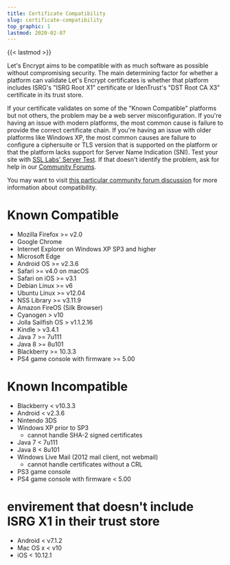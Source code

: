 ```yaml
---
title: Certificate Compatibility
slug: certificate-compatibility
top_graphic: 1
lastmod: 2020-02-07
---
```


{{< lastmod >}}

Let's Encrypt aims to be compatible with as much software as possible without compromising security. The main determining factor for whether a platform can validate Let's Encrypt certificates is whether that platform includes ISRG's "ISRG Root X1" certificate or IdenTrust's "DST Root CA X3" certificate in its trust store.

If your certificate validates on some of the "Known Compatible" platforms but not others, the problem may be a web server misconfiguration. If you're having an issue with modern platforms, the most common cause is failure to provide the correct certificate chain. If you're having an issue with older platforms like Windows XP, the most common causes are failure to configure a ciphersuite or TLS version that is supported on the platform or that the platform lacks support for Server Name Indication (SNI). Test your site with [SSL Labs' Server Test](https://www.ssllabs.com/ssltest/). If that doesn't identify the problem, ask for help in our [Community Forums](https://community.letsencrypt.org/).

You may want to visit [this particular community forum discussion](https://community.letsencrypt.org/t/which-browsers-and-operating-systems-support-lets-encrypt/) for more information about compatibility.

# Known Compatible

* Mozilla Firefox >= v2.0
* Google Chrome
* Internet Explorer on Windows XP SP3 and higher
* Microsoft Edge
* Android OS >= v2.3.6
* Safari >= v4.0 on macOS
* Safari on iOS >= v3.1
* Debian Linux >= v6
* Ubuntu Linux >= v12.04
* NSS Library >= v3.11.9
* Amazon FireOS (Silk Browser)
* Cyanogen > v10
* Jolla Sailfish OS > v1.1.2.16
* Kindle > v3.4.1
* Java 7 >= 7u111
* Java 8 >= 8u101
* Blackberry >= 10.3.3
* PS4 game console with firmware >= 5.00

# Known Incompatible

* Blackberry < v10.3.3
* Android < v2.3.6
* Nintendo 3DS
* Windows XP prior to SP3
  * cannot handle SHA-2 signed certificates
* Java 7 < 7u111
* Java 8 < 8u101
* Windows Live Mail (2012 mail client, not webmail)
  * cannot handle certificates without a CRL
* PS3 game console
* PS4 game console with firmware < 5.00

# envirement that doesn't include ISRG X1 in their trust store

* Android < v7.1.2
* Mac OS x < v10
* iOS < 10.12.1
